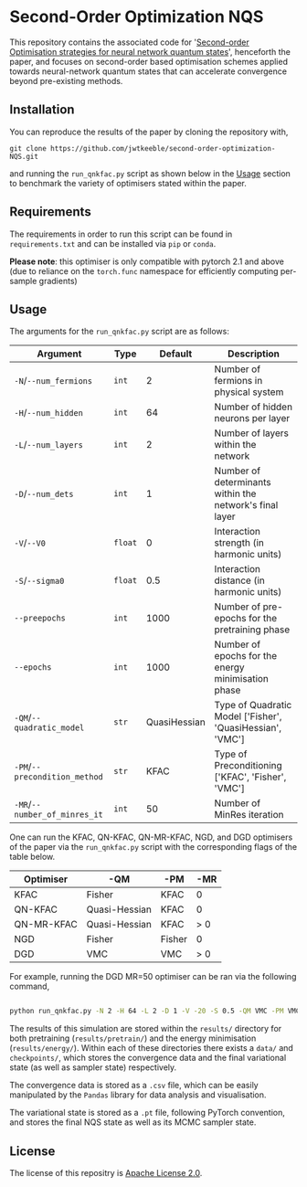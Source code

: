 # Second-Order Optimization NQS

This repository contains the associated code for '[Second-order Optimisation strategies for neural network quantum states]()', henceforth the paper,
and focuses on second-order based optimisation schemes applied towards neural-network quantum states that can accelerate convergence beyond pre-existing methods.

## Installation

You can reproduce the results of the paper by cloning the repository with,

`git clone https://github.com/jwtkeeble/second-order-optimization-NQS.git`

and running the `run_qnkfac.py` script as shown below in the [Usage](#usage) section to benchmark the variety of optimisers stated within the paper.

## Requirements

The requirements in order to run this script can be found in `requirements.txt` and can be installed via `pip` or `conda`.

**Please note**: this optimiser is only compatible with pytorch 2.1 and above (due to reliance on the `torch.func` namespace for efficiently computing per-sample gradients)

## Usage

The arguments for the `run_qnkfac.py` script are as follows:

| Argument                      | Type    | Default      | Description                                               |
|-------------------------------|---------|--------------|-----------------------------------------------------------|
| `-N`/`--num_fermions`         | `int`   | 2            | Number of fermions in physical system                     |
| `-H`/`--num_hidden`           | `int`   | 64           | Number of hidden neurons per layer                        |
| `-L`/`--num_layers`           | `int`   | 2            | Number of layers within the network                       |
| `-D`/`--num_dets`             | `int`   | 1            | Number of determinants within the network's final layer   |
| `-V`/`--V0`                   | `float` | 0            | Interaction strength (in harmonic units)                  |
| `-S`/`--sigma0`               | `float` | 0.5          | Interaction distance (in harmonic units)                  |
| `--preepochs`                 | `int`   | 1000         | Number of pre-epochs for the pretraining phase            |
| `--epochs`                    | `int`   | 1000         | Number of epochs for the energy minimisation phase        |
| `-QM`/`--quadratic_model`     | `str`   | QuasiHessian | Type of Quadratic Model ['Fisher', 'QuasiHessian', 'VMC'] |
| `-PM`/`--precondition_method` | `str`   | KFAC         | Type of Preconditioning ['KFAC', 'Fisher', 'VMC']         |
| `-MR`/`--number_of_minres_it` | `int`   | 50           | Number of MinRes iteration                                |


One can run the KFAC, QN-KFAC, QN-MR-KFAC, NGD, and DGD optimisers of the paper via the `run_qnkfac.py` script with the corresponding flags of the table below.

| Optimiser  | -QM           | -PM    | -MR |
|------------|---------------|--------|-----|
| KFAC       | Fisher        | KFAC   | 0   |
| QN-KFAC    | Quasi-Hessian | KFAC   | 0   |
| QN-MR-KFAC | Quasi-Hessian | KFAC   | > 0 |
| NGD        | Fisher        | Fisher | 0   |
| DGD        | VMC           | VMC    | > 0 |

For example, running the DGD MR=50 optimiser can be ran via the following command,

```bash

python run_qnkfac.py -N 2 -H 64 -L 2 -D 1 -V -20 -S 0.5 -QM VMC -PM VMC -MR 50

```

The results of this simulation are stored within the `results/` directory for both pretraining (`results/pretrain/`) and the energy minimisation (`results/energy/`). Within each of these directories there exists a `data/` and `checkpoints/`, which stores the convergence data and the final variational state (as well as sampler state) respectively. 

The convergence data is stored as a `.csv` file, which can be easily manipulated by the `Pandas` library for data analysis and visualisation. 

The variational state is stored as a `.pt` file, following PyTorch convention, and stores the final NQS state as well as its MCMC sampler state.

## License 

The license of this repositry is [Apache License 2.0](https://choosealicense.com/licenses/apache-2.0/).